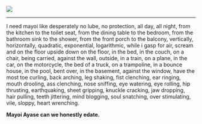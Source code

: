 ![](https://files.catbox.moe/27dfi1.jpg)

____________________________________
I need mayoi like desperately no lube, no protection, all day, all night, from the kitchen to the toilet seat, from the dining table to the bedroom, from the bathroom sink to the shower, from the front porch to the balcony, vertically, horizontally, quadratic, exponential, logarithmic, while i gasp for air, scream and on the floor upside down on the floor, in the bed, in the couch, on a chair, being carried, against the wall, outside, in a train, on a plane, in the car, on the motorcycle, the bed of a truck, on a trampoline, in a bounce house, in the pool, bent over, in the basement, against the window, have the most toe curling, back arching, leg shaking, fist clenching, ear ringing, mouth drooling, ass clenching, nose sniffing, eye watering, eye rolling, hip thrusting, earthquaking, sheet gripping, knuckle cracking, jaw dropping, hair pulling, teeth jittering, mind blogging, soul snatching, over stimulating, vile, sloppy, heart wrenching.

**Mayoi Ayase can we honestly edate.**
